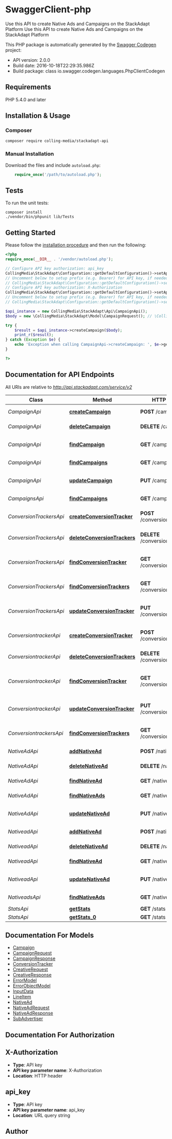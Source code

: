 # SwaggerClient-php
Use this API to create Native Ads and Campaigns on the StackAdapt Platform Use this API to create Native Ads and Campaigns on the StackAdapt Platform

This PHP package is automatically generated by the [Swagger Codegen](https://github.com/swagger-api/swagger-codegen) project:

- API version: 2.0.0
- Build date: 2016-10-18T22:29:35.986Z
- Build package: class io.swagger.codegen.languages.PhpClientCodegen

## Requirements

PHP 5.4.0 and later

## Installation & Usage
### Composer

`composer require colling-media/stackadapt-api`

### Manual Installation

Download the files and include `autoload.php`:

```php
    require_once('/path/to/autoload.php');
```

## Tests

To run the unit tests:

```
composer install
./vendor/bin/phpunit lib/Tests
```

## Getting Started

Please follow the [installation procedure](#installation--usage) and then run the following:

```php
<?php
require_once(__DIR__ . '/vendor/autoload.php');

// Configure API key authorization: api_key
CollingMedia\StackAdapt\Configuration::getDefaultConfiguration()->setApiKey('api_key', 'YOUR_API_KEY');
// Uncomment below to setup prefix (e.g. Bearer) for API key, if needed
// CollingMedia\StackAdapt\Configuration::getDefaultConfiguration()->setApiKeyPrefix('api_key', 'Bearer');
// Configure API key authorization: X-Authorization
CollingMedia\StackAdapt\Configuration::getDefaultConfiguration()->setApiKey('X-Authorization', 'YOUR_API_KEY');
// Uncomment below to setup prefix (e.g. Bearer) for API key, if needed
// CollingMedia\StackAdapt\Configuration::getDefaultConfiguration()->setApiKeyPrefix('X-Authorization', 'Bearer');

$api_instance = new CollingMedia\StackAdapt\Api\CampaignApi();
$body = new \CollingMedia\StackAdapt\Model\CampaignRequest(); // \CollingMedia\StackAdapt\Model\CampaignRequest | 

try {
    $result = $api_instance->createCampaign($body);
    print_r($result);
} catch (Exception $e) {
    echo 'Exception when calling CampaignApi->createCampaign: ', $e->getMessage(), PHP_EOL;
}

?>
```

## Documentation for API Endpoints

All URIs are relative to *http://api.stackadapt.com/service/v2*

Class | Method | HTTP request | Description
------------ | ------------- | ------------- | -------------
*CampaignApi* | [**createCampaign**](docs/Api/CampaignApi.md#createcampaign) | **POST** /campaign | Create new campaign
*CampaignApi* | [**deleteCampaign**](docs/Api/CampaignApi.md#deletecampaign) | **DELETE** /campaign/{id} | Delete a campaign
*CampaignApi* | [**findCampaign**](docs/Api/CampaignApi.md#findcampaign) | **GET** /campaign/{id} | Find campaign by id
*CampaignApi* | [**findCampaigns**](docs/Api/CampaignApi.md#findcampaigns) | **GET** /campaigns | Return all campaigns
*CampaignApi* | [**updateCampaign**](docs/Api/CampaignApi.md#updatecampaign) | **PUT** /campaign/{id} | Update existing campaign
*CampaignsApi* | [**findCampaigns**](docs/Api/CampaignsApi.md#findcampaigns) | **GET** /campaigns | Return all campaigns
*ConversionTrackersApi* | [**createConversionTracker**](docs/Api/ConversionTrackersApi.md#createconversiontracker) | **POST** /conversion_tracker | Create new conversion tracker
*ConversionTrackersApi* | [**deleteConversionTrackers**](docs/Api/ConversionTrackersApi.md#deleteconversiontrackers) | **DELETE** /conversion_tracker/{id} | Delete a conversion tracker
*ConversionTrackersApi* | [**findConversionTracker**](docs/Api/ConversionTrackersApi.md#findconversiontracker) | **GET** /conversion_tracker/{id} | Find conversion tracker by id
*ConversionTrackersApi* | [**findConversionTrackers**](docs/Api/ConversionTrackersApi.md#findconversiontrackers) | **GET** /conversion_trackers | Returns all conversion trackers
*ConversionTrackersApi* | [**updateConversionTracker**](docs/Api/ConversionTrackersApi.md#updateconversiontracker) | **PUT** /conversion_tracker/{id} | Update exisiting conversion tracker
*ConversiontrackerApi* | [**createConversionTracker**](docs/Api/ConversiontrackerApi.md#createconversiontracker) | **POST** /conversion_tracker | Create new conversion tracker
*ConversiontrackerApi* | [**deleteConversionTrackers**](docs/Api/ConversiontrackerApi.md#deleteconversiontrackers) | **DELETE** /conversion_tracker/{id} | Delete a conversion tracker
*ConversiontrackerApi* | [**findConversionTracker**](docs/Api/ConversiontrackerApi.md#findconversiontracker) | **GET** /conversion_tracker/{id} | Find conversion tracker by id
*ConversiontrackerApi* | [**updateConversionTracker**](docs/Api/ConversiontrackerApi.md#updateconversiontracker) | **PUT** /conversion_tracker/{id} | Update exisiting conversion tracker
*ConversiontrackersApi* | [**findConversionTrackers**](docs/Api/ConversiontrackersApi.md#findconversiontrackers) | **GET** /conversion_trackers | Returns all conversion trackers
*NativeAdApi* | [**addNativeAd**](docs/Api/NativeAdApi.md#addnativead) | **POST** /native_ad | Create new native ad
*NativeAdApi* | [**deleteNativeAd**](docs/Api/NativeAdApi.md#deletenativead) | **DELETE** /native_ad/{id} | Delete a native ad
*NativeAdApi* | [**findNativeAd**](docs/Api/NativeAdApi.md#findnativead) | **GET** /native_ad/{id} | Find native ad by id
*NativeAdApi* | [**findNativeAds**](docs/Api/NativeAdApi.md#findnativeads) | **GET** /native_ads | Returns all native ads
*NativeAdApi* | [**updateNativeAd**](docs/Api/NativeAdApi.md#updatenativead) | **PUT** /native_ad/{id} | Update existing native ad
*NativeadApi* | [**addNativeAd**](docs/Api/NativeadApi.md#addnativead) | **POST** /native_ad | Create new native ad
*NativeadApi* | [**deleteNativeAd**](docs/Api/NativeadApi.md#deletenativead) | **DELETE** /native_ad/{id} | Delete a native ad
*NativeadApi* | [**findNativeAd**](docs/Api/NativeadApi.md#findnativead) | **GET** /native_ad/{id} | Find native ad by id
*NativeadApi* | [**updateNativeAd**](docs/Api/NativeadApi.md#updatenativead) | **PUT** /native_ad/{id} | Update existing native ad
*NativeadsApi* | [**findNativeAds**](docs/Api/NativeadsApi.md#findnativeads) | **GET** /native_ads | Returns all native ads
*StatsApi* | [**getStats**](docs/Api/StatsApi.md#getstats) | **GET** /stats | Get stats
*StatsApi* | [**getStats_0**](docs/Api/StatsApi.md#getstats_0) | **GET** /stats | Get stats


## Documentation For Models

 - [Campaign](docs/Model/Campaign.md)
 - [CampaignRequest](docs/Model/CampaignRequest.md)
 - [CampaignResponse](docs/Model/CampaignResponse.md)
 - [ConversionTracker](docs/Model/ConversionTracker.md)
 - [CreativeRequest](docs/Model/CreativeRequest.md)
 - [CreativeResponse](docs/Model/CreativeResponse.md)
 - [ErrorModel](docs/Model/ErrorModel.md)
 - [ErrorObjectModel](docs/Model/ErrorObjectModel.md)
 - [InputData](docs/Model/InputData.md)
 - [LineItem](docs/Model/LineItem.md)
 - [NativeAd](docs/Model/NativeAd.md)
 - [NativeAdRequest](docs/Model/NativeAdRequest.md)
 - [NativeAdResponse](docs/Model/NativeAdResponse.md)
 - [SubAdvertiser](docs/Model/SubAdvertiser.md)


## Documentation For Authorization


## X-Authorization

- **Type**: API key
- **API key parameter name**: X-Authorization
- **Location**: HTTP header

## api_key

- **Type**: API key
- **API key parameter name**: api_key
- **Location**: URL query string


## Author




